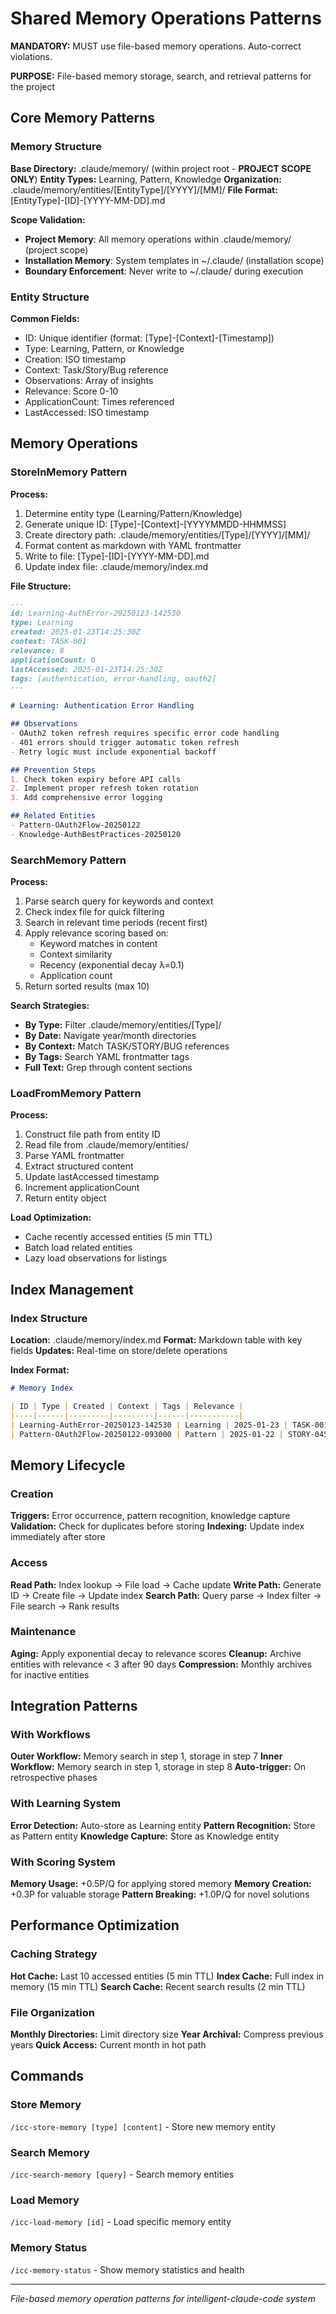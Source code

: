 # Shared Memory Operations Patterns

**MANDATORY:** MUST use file-based memory operations. Auto-correct violations.

**PURPOSE:** File-based memory storage, search, and retrieval patterns for the project

## Core Memory Patterns

### Memory Structure
**Base Directory:** .claude/memory/ (within project root - **PROJECT SCOPE ONLY**)
**Entity Types:** Learning, Pattern, Knowledge
**Organization:** .claude/memory/entities/[EntityType]/[YYYY]/[MM]/
**File Format:** [EntityType]-[ID]-[YYYY-MM-DD].md

**Scope Validation:**
- **Project Memory**: All memory operations within .claude/memory/ (project scope)
- **Installation Memory**: System templates in ~/.claude/ (installation scope)
- **Boundary Enforcement**: Never write to ~/.claude/ during execution

### Entity Structure
**Common Fields:**
- ID: Unique identifier (format: [Type]-[Context]-[Timestamp])
- Type: Learning, Pattern, or Knowledge
- Creation: ISO timestamp
- Context: Task/Story/Bug reference
- Observations: Array of insights
- Relevance: Score 0-10
- ApplicationCount: Times referenced
- LastAccessed: ISO timestamp

## Memory Operations

### StoreInMemory Pattern
**Process:**
1. Determine entity type (Learning/Pattern/Knowledge)
2. Generate unique ID: [Type]-[Context]-[YYYYMMDD-HHMMSS]
3. Create directory path: .claude/memory/entities/[Type]/[YYYY]/[MM]/
4. Format content as markdown with YAML frontmatter
5. Write to file: [Type]-[ID]-[YYYY-MM-DD].md
6. Update index file: .claude/memory/index.md

**File Structure:**
```markdown
---
id: Learning-AuthError-20250123-142530
type: Learning
created: 2025-01-23T14:25:30Z
context: TASK-001
relevance: 8
applicationCount: 0
lastAccessed: 2025-01-23T14:25:30Z
tags: [authentication, error-handling, oauth2]
---

# Learning: Authentication Error Handling

## Observations
- OAuth2 token refresh requires specific error code handling
- 401 errors should trigger automatic token refresh
- Retry logic must include exponential backoff

## Prevention Steps
1. Check token expiry before API calls
2. Implement proper refresh token rotation
3. Add comprehensive error logging

## Related Entities
- Pattern-OAuth2Flow-20250122
- Knowledge-AuthBestPractices-20250120
```

### SearchMemory Pattern
**Process:**
1. Parse search query for keywords and context
2. Check index file for quick filtering
3. Search in relevant time periods (recent first)
4. Apply relevance scoring based on:
   - Keyword matches in content
   - Context similarity
   - Recency (exponential decay λ=0.1)
   - Application count
5. Return sorted results (max 10)

**Search Strategies:**
- **By Type:** Filter .claude/memory/entities/[Type]/
- **By Date:** Navigate year/month directories
- **By Context:** Match TASK/STORY/BUG references
- **By Tags:** Search YAML frontmatter tags
- **Full Text:** Grep through content sections

### LoadFromMemory Pattern
**Process:**
1. Construct file path from entity ID
2. Read file from .claude/memory/entities/
3. Parse YAML frontmatter
4. Extract structured content
5. Update lastAccessed timestamp
6. Increment applicationCount
7. Return entity object

**Load Optimization:**
- Cache recently accessed entities (5 min TTL)
- Batch load related entities
- Lazy load observations for listings

## Index Management

### Index Structure
**Location:** .claude/memory/index.md
**Format:** Markdown table with key fields
**Updates:** Real-time on store/delete operations

**Index Format:**
```markdown
# Memory Index

| ID | Type | Created | Context | Tags | Relevance |
|----|------|---------|---------|------|-----------|
| Learning-AuthError-20250123-142530 | Learning | 2025-01-23 | TASK-001 | auth,error | 8 |
| Pattern-OAuth2Flow-20250122-093000 | Pattern | 2025-01-22 | STORY-045 | oauth2,flow | 9 |
```

## Memory Lifecycle

### Creation
**Triggers:** Error occurrence, pattern recognition, knowledge capture
**Validation:** Check for duplicates before storing
**Indexing:** Update index immediately after store

### Access
**Read Path:** Index lookup → File load → Cache update
**Write Path:** Generate ID → Create file → Update index
**Search Path:** Query parse → Index filter → File search → Rank results

### Maintenance
**Aging:** Apply exponential decay to relevance scores
**Cleanup:** Archive entities with relevance < 3 after 90 days
**Compression:** Monthly archives for inactive entities

## Integration Patterns

### With Workflows
**Outer Workflow:** Memory search in step 1, storage in step 7
**Inner Workflow:** Memory search in step 1, storage in step 8
**Auto-trigger:** On retrospective phases

### With Learning System
**Error Detection:** Auto-store as Learning entity
**Pattern Recognition:** Store as Pattern entity
**Knowledge Capture:** Store as Knowledge entity

### With Scoring System
**Memory Usage:** +0.5P/Q for applying stored memory
**Memory Creation:** +0.3P for valuable storage
**Pattern Breaking:** +1.0P/Q for novel solutions

## Performance Optimization

### Caching Strategy
**Hot Cache:** Last 10 accessed entities (5 min TTL)
**Index Cache:** Full index in memory (15 min TTL)
**Search Cache:** Recent search results (2 min TTL)

### File Organization
**Monthly Directories:** Limit directory size
**Year Archival:** Compress previous years
**Quick Access:** Current month in hot path

## Commands

### Store Memory
`/icc-store-memory [type] [content]` - Store new memory entity

### Search Memory
`/icc-search-memory [query]` - Search memory entities

### Load Memory
`/icc-load-memory [id]` - Load specific memory entity

### Memory Status
`/icc-memory-status` - Show memory statistics and health

---
*File-based memory operation patterns for intelligent-claude-code system*